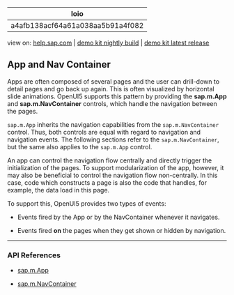 | loio |
| -----|
| a4afb138acf64a61a038aa5b91a4f082 |

<div id="loio">

view on: [help.sap.com](https://help.sap.com/viewer/DRAFT/3237636b137e43519a20ad5513c49ccb/latest/en-US/a4afb138acf64a61a038aa5b91a4f082.html) | [demo kit nightly build](https://openui5nightly.hana.ondemand.com/#/topic/a4afb138acf64a61a038aa5b91a4f082) | [demo kit latest release](https://openui5.hana.ondemand.com/#/topic/a4afb138acf64a61a038aa5b91a4f082)</div>
<!-- loioa4afb138acf64a61a038aa5b91a4f082 -->

## App and Nav Container

Apps are often composed of several pages and the user can drill-down to detail pages and go back up again. This is often visualized by horizontal slide animations. OpenUI5 supports this pattern by providing the **sap.m.App** and **sap.m.NavContainer** controls, which handle the navigation between the pages.

`sap.m.App` inherits the navigation capabilities from the `sap.m.NavContainer` control. Thus, both controls are equal with regard to navigation and navigation events. The following sections refer to the `sap.m.NavContainer`, but the same also applies to the `sap.m.App` control.

An app can control the navigation flow centrally and directly trigger the initialization of the pages. To support modularization of the app, however, it may also be beneficial to control the navigation flow non-centrally. In this case, code which constructs a page is also the code that handles, for example, the data load in this page.

To support this, OpenUI5 provides two types of events:

-   Events fired by the App or by the NavContainer whenever it navigates.

-   Events fired **on** the pages when they get shown or hidden by navigation.


***

### API References

-   [sap.m.App](https://openui5.hana.ondemand.com/#docs/api/symbols/sap.m.App.html)

-   [sap.m.NavContainer](https://openui5.hana.ondemand.com/#docs/api/symbols/sap.m.NavContainer.html)


